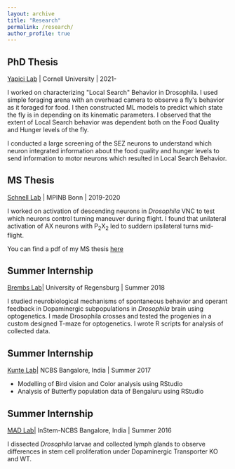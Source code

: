 ```yaml
---
layout: archive
title: "Research"
permalink: /research/
author_profile: true
---
```


## PhD Thesis
[Yapici Lab](https://yapicilab.com/index.html) | Cornell University | 2021-

I worked on characterizing "Local Search" Behavior in Drosophila. I used simple foraging arena with an overhead camera to observe a fly's behavior as it foraged for food. I then constructed ML models to predict which state the fly is in depending on its kinematic parameters. I observed that the extent of Local Search behavior was dependent both on the Food Quality and Hunger levels of the fly.

I conducted a large screening of the SEZ neurons to understand which neuron integrated information about the food quality and hunger levels to send information to motor neurons which resulted in Local Search Behavior.

## MS Thesis
[Schnell Lab](https://mpinb.mpg.de/en/research-groups/groups/neurobiology-of-flight-control/research-focus.html) | MPINB Bonn | 2019-2020

I worked on activation of descending neurons in *Drosophila* VNC to test which neurons control turning maneuver during flight. I found that unilateral activation of AX neurons with P<sub>2</sub>X<sub>2</sub> led to suddern ipsilateral turns mid-flight.

You can find a pdf of my MS thesis [here](http://namanagrawal97.github.io/files/Final_Thesis.pdf)

## Summer Internship
[Brembs Lab](https://lab.brembs.net)| University of Regensburg | Summer 2018

I studied neurobiological mechanisms of spontaneous behavior and operant feedback in Dopaminergic subpopulations in *Drosophila* brain using optogenetics. I made Drosophila crosses and tested the progenies in a custom designed T-maze for optogenetics. I wrote R scripts for analysis of collected data.

## Summer Internship
[Kunte Lab](https://www.ncbs.res.in/faculty/kunte)| NCBS Bangalore, India | Summer 2017

* Modelling of Bird vision and Color analysis using RStudio
* Analysis of Butterfly population data of Bengaluru using RStudio

## Summer Internship
[MAD Lab](http://tinalab.weebly.com)| InStem-NCBS Bangalore, India | Summer 2016

I dissected *Drosophila* larvae and collected lymph glands to observe differences in stem cell proliferation under Dopaminergic Transporter KO and WT.


<!-- 
<div style="display: flex; flex-wrap: wrap; justify-content: space-between; align-items: center;">
  <div style="flex: 1; min-width: 300px; margin: 10px;">
    <p>
      This is a block of text for Segment 1. Add your text here.
    </p>
  </div>
  <div style="flex: 1; min-width: 300px; margin: 10px;">
    <img src="images\bio-photo.jpg" alt="Description of Image 1" style="width: 100%;">
  </div>
</div>

<div style="display: flex; flex-wrap: wrap; justify-content: space-between; align-items: center;">
  <div style="flex: 1; min-width: 300px; margin: 10px;">
    <img src="images\bio-photo.jpg" alt="Description of Image 2" style="width: 100%;">
  </div>
  <div style="flex: 1; min-width: 300px; margin: 10px;">
    <p>
      This is a block of text for Segment 2. Add your text here.
    </p>
  </div>
</div>

<div style="display: flex; flex-wrap: wrap; justify-content: space-between; align-items: center;">
  <div style="flex: 1; min-width: 300px; margin: 10px;">
    <p>
      This is a block of text for Segment 3. Add your text here.
    </p>
  </div>
  <div style="flex: 1; min-width: 300px; margin: 10px;">
    <img src="images\bio-photo.jpg" alt="Description of Image 3" style="width: 100%;">
  </div>
</div>

<div style="display: flex; flex-wrap: wrap; justify-content: space-between; align-items: center;">
  <div style="flex: 1; min-width: 300px; margin: 10px;">
    <img src="images\bio-photo.jpg" alt="Description of Image 4" style="width: 100%;">
  </div>
  <div style="flex: 1; min-width: 300px; margin: 10px;">
    <p>
      This is a block of text for Segment 4. Add your text here.
    </p>
  </div>
</div> -->
